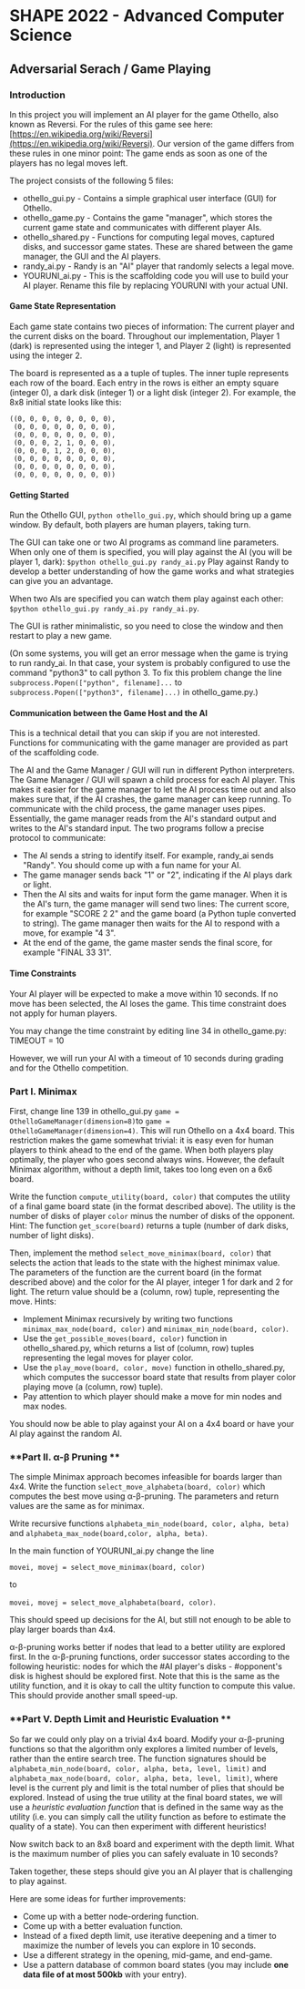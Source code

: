 # SHAPE 2022 - Advanced Computer Science
## Adversarial Serach / Game Playing

### Introduction

In this project you will implement an AI player for the game Othello, also known as Reversi. For the rules of this game see here: [https://en.wikipedia.org/wiki/Reversi](https://en.wikipedia.org/wiki/Reversi). Our version of the game differs from these rules in one minor point: The game ends as soon as one of the players has no legal moves left.

The project consists of the following 5 files: 

-   othello_gui.py - Contains a simple graphical user interface (GUI) for Othello.
-   othello_game.py - Contains the game "manager", which stores the current game state and communicates with different player AIs.
-   othello_shared.py - Functions for computing legal moves, captured disks, and successor game states. These are shared between the game manager, the GUI and the AI players.
-   randy_ai.py - Randy is an "AI" player that randomly selects a legal move.
-   YOURUNI_ai.py - This is the scaffolding code you will use to build your AI player. Rename this file by replacing YOURUNI with your actual UNI.

#### Game State Representation
Each game state contains two pieces of information: The current player and the current disks on the board. Throughout our implementation, Player 1 (dark) is represented using the integer 1, and Player 2 (light) is represented using the integer 2.

The board is represented as a a tuple of tuples. The inner tuple represents each row of the board. Each entry in the rows is either an empty square (integer 0), a dark disk (integer 1) or a light disk (integer 2). For example, the 8x8 initial state looks like this:
```
((0, 0, 0, 0, 0, 0, 0, 0),  
 (0, 0, 0, 0, 0, 0, 0, 0),  
 (0, 0, 0, 0, 0, 0, 0, 0),  
 (0, 0, 0, 2, 1, 0, 0, 0),  
 (0, 0, 0, 1, 2, 0, 0, 0),  
 (0, 0, 0, 0, 0, 0, 0, 0),  
 (0, 0, 0, 0, 0, 0, 0, 0),  
 (0, 0, 0, 0, 0, 0, 0, 0))
```

#### Getting Started
Run the Othello GUI, <code>python othello_gui.py</code>, which should bring up a game window. By default, both players are human players, taking turn.

The GUI can take one or two AI programs as command line parameters. When only one of them is specified, you will play against the AI (you will be player 1, dark): `$python othello_gui.py randy_ai.py` Play against Randy to develop a better understanding of how the game works and what strategies can give you an advantage.  
  
When two AIs are specified you can watch them play against each other: `$python othello_gui.py randy_ai.py randy_ai.py`.

The GUI is rather minimalistic, so you need to close the window and then restart to play a new game.

(On some systems, you will get an error message when the game is trying to run randy_ai. In that case, your system is probably configured to use the command "python3" to call python 3. To fix this problem change the line `subprocess.Popen(["python", filename]...` to `subprocess.Popen(["python3", filename]...)` in othello_game.py.)

#### Communication between the Game Host and the AI
This is a technical detail that you can skip if you are not interested. Functions for communicating with the game manager are provided as part of the scaffolding code.

The AI and the Game Manager / GUI will run in different Python interpreters. The Game Manager / GUI will spawn a child process for each AI player. This makes it easier for the game manager to let the AI process time out and also makes sure that, if the AI crashes, the game manager can keep running. To communicate with the child process, the game manager uses pipes. Essentially, the game manager reads from the AI's standard output and writes to the AI's standard input. The two programs follow a precise protocol to communicate:

-   The AI sends a string to identify itself. For example, randy_ai sends "Randy". You should come up with a fun name for your AI.
-   The game manager sends back "1" or "2", indicating if the AI plays dark or light.
-   Then the AI sits and waits for input form the game manager. When it is the AI's turn, the game manager will send two lines: The current score, for example "SCORE 2 2" and the game board (a Python tuple converted to string). The game manager then waits for the AI to respond with a move, for example "4 3".
-   At the end of the game, the game master sends the final score, for example "FINAL 33 31".

#### Time Constraints
Your AI player will be expected to make a move within 10 seconds. If no move has been selected, the AI loses the game. This time constraint does not apply for human players.

You may change the time constraint by editing line 34 in othello_game.py: TIMEOUT = 10

However, we will run your AI with a timeout of 10 seconds during grading and for the Othello competition.

### **Part I. Minimax**

First, change line 139 in othello_gui.py `game = OthelloGameManager(dimension=8)`to `game = OthelloGameManager(dimension=4)`. This will run Othello on a 4x4 board. This restriction makes the game somewhat trivial: it is easy even for human players to think ahead to the end of the game. When both players play optimally, the player who goes second always wins. However, the default Minimax algorithm, without a depth limit, takes too long even on a 6x6 board.

Write the function `compute_utility(board, color)` that computes the utility of a final game board state (in the format described above). The utility is the number of disks of player `color` minus the number of disks of the opponent. Hint: The function `get_score(board)` returns a tuple (number of dark disks, number of light disks).

Then, implement the method `select_move_minimax(board, color)` that selects the action that leads to the state with the highest minimax value. The parameters of the function are the current board (in the format described above) and the color for the AI player, integer 1 for dark and 2 for light. The return value should be a (column, row) tuple, representing the move. Hints:

-   Implement Minimax recursively by writing two functions `minimax_max_node(board, color)` and `minimax_min_node(board, color)`.
-   Use the `get_possible_moves(board, color)` function in othello_shared.py, which returns a list of (column, row) tuples representing the legal moves for player color.
-   Use the `play_move(board, color, move)` function in othello_shared.py, which computes the successor board state that results from player color playing move (a (column, row) tuple).
-   Pay attention to which player should make a move for min nodes and max nodes.

You should now be able to play against your AI on a 4x4 board or have your AI play against the random AI.

### **Part II. α-β Pruning **

The simple Minimax approach becomes infeasible for boards larger than 4x4. Write the function `select_move_alphabeta(board, color)` which computes the best move using α-β-pruning. The parameters and return values are the same as for minimax.

Write recursive functions `alphabeta_min_node(board, color, alpha, beta)` and `alphabeta_max_node(board,color, alpha, beta)`.

In the main function of YOURUNI_ai.py change the line

`movei, movej = select_move_minimax(board, color)`

to

`movei, movej = select_move_alphabeta(board, color)`.

This should speed up decisions for the AI, but still not enough to be able to play larger boards than 4x4.

α-β-pruning works better if nodes that lead to a better utility are explored first. In the α-β-pruning functions, order successor states according to the following heuristic: nodes for which the #AI player's disks - #opponent's disk is highest should be explored first. Note that this is the same as the utility function, and it is okay to call the ultity function to compute this value. This should provide another small speed-up.

### **Part V. Depth Limit and Heuristic Evaluation **

So far we could only play on a trivial 4x4 board. Modify your α-β-pruning functions so that the algorithm only explores a limited number of levels, rather than the entire search tree. The function signatures should be `alphabeta_min_node(board, color, alpha, beta, level, limit)` and `alphabeta_max_node(board, color, alpha, beta, level, limit)`, where level is the current ply and limit is the total number of plies that should be explored. Instead of using the true utility at the final board states, we will use a *heuristic evaluation function* that is defined in the same way as the utility (i.e. you can simply call the utility function as before to estimate the quality of a state). You can then experiment with different heuristics!

Now switch back to an 8x8 board and experiment with the depth limit. What is the maximum number of plies you can safely evaluate in 10 seconds?

Taken together, these steps should give you an AI player that is challenging to play against.


Here are some ideas for further improvements:

-   Come up with a better node-ordering function.
-   Come up with a better evaluation function.
-   Instead of a fixed depth limit, use iterative deepening and a timer to maximize the number of levels you can explore in 10 seconds.
-   Use a different strategy in the opening, mid-game, and end-game.
-   Use a pattern database of common board states (you may include **one data file of at most 500kb** with your entry).
